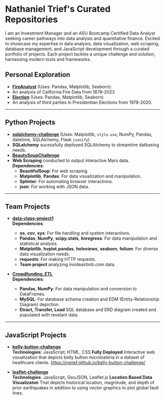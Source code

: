 # Nathaniel Trief's Curated Repositories
I am an Investment Manager and an ASU Bootcamp Certified Data Analyst seeking career pathways into data analysis and quantitative finance. Excited to showcase my expertise in data analysis, data visualization, web scraping, database management, and JavaScript development through a curated portfolio of projects. Each project tackles a unique challenge and solution, harnessing modern tools and frameworks.    

## Personal Exploration
- **[FireAnalyst](https://github.com/ngrief/FireAnalyst.git)** (Uses: Pandas, Matplotlib, Seaborn):
- An analysis of California Fire Data from 1878-2023
- **[Election](https://github.com/ngrief/Election.git)** (Uses: Pandas, Matplotlib, Seaborn)
- An analysis of third parties in Presidentian Elections from 1978-2020.

---

## Python Projects
- **[sqlalchemy-challenge](https://github.com/ngrief/sqlalchemy-challenge.git)** (Uses: Matplotlib, `style.use`, NumPy, Pandas, datetime, SQLAlchemy, Flask `jsonify`)
- **SQLalchemy** sucessfully deployed SQLAlchemy to streamline datbasing needs. 
- **[BeautySoupChallenge](https://github.com/ngrief/BeautySoupChallenge.git)**  
- **Web Scraping** conducted to output interactive Mars data. 
  **Dependencies**:  
  - **BeautifulSoup**: For web scraping.
  - **Matplotlib**, **Pandas**: For data visualization and manipulation.
  - **Splinter**: For automating browser interactions.
  - **json**: For working with JSON data.

---

## Team Projects
- **[data-class-project1](https://github.com/ngrief/data-class-project1.git)**  
  **Dependencies**:  
  - **os**, **csv**, **sys**: For file handling and system interactions.
  - **Pandas**, **NumPy**, **scipy.stats**, **linregress**: For data manipulation and statistical analysis.
  - **Matplotlib**, **hvplot.pandas**, **holoviews**, **seaborn**, **folium**: For diverse data visualization needs.
  - **requests**: For making HTTP requests.
  - **Team project** analyzing insideairbnb.com data.  

- **[Crowdfunding_ETL](https://github.com/ngrief/Crowdfunding_ETL.git)**  
  **Dependencies**:  
  - **Pandas**, **NumPy**: For data manipulation and conversion to DataFrames.
  - **MySQL**: For database schema creation and EDM (Entity-Relationship Diagram) depiction.
  - **Etract, Transfer, Load** SQL database and ERD diagram created and populated with revelant data.  

---

## JavaScript Projects
- **[belly-button-challenge](https://github.com/ngrief/belly-button-challenge.git)**  
  **Technologies**: JavaScript, HTML, CSS
  **Fully Deployed** Interactive web visualization that depicts belly button microbateria in a dataset of healthcare clients. 
  https://ngrief.github.io/belly-button-challenge/

- **[leaflet-challenge](https://github.com/ngrief/leaflet-challenge.git)**  
  **Technologies**: JavaScript, GeoJSON, Leaflet.js
  **Location Based Data Visualizaton** That depicts historical location, magnitude, and depth of prior earthquakes in addition to using vector graphics to plot global fault lines. 

